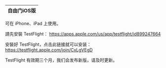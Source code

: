  |  自由门iOS版 |
 |  ----  |
可在 iPhone、iPad 上使用。

請先安裝 TestFlight：
https://apps.apple.com/us/app/testflight/id899247664

安裝好 TestFlight，点击此链接就可以安装：
https://testflight.apple.com/join/CxLgVEgD

TestFlight 有效期三个月，我们会发布新版，请及时更新。
